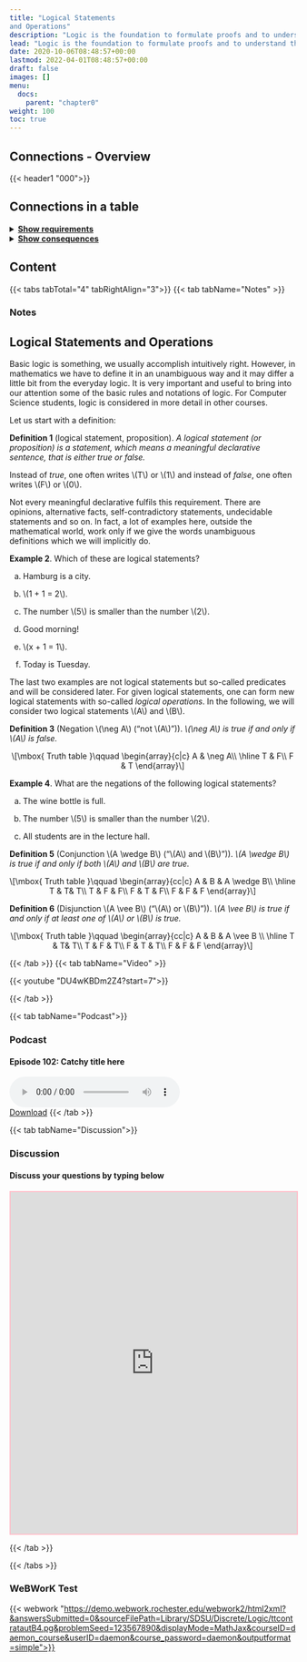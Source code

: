 ```yaml
---
title: "Logical Statements
and Operations"
description: "Logic is the foundation to formulate proofs and to understand the language of mathematics."
lead: "Logic is the foundation to formulate proofs and to understand the language of mathematics."
date: 2020-10-06T08:48:57+00:00
lastmod: 2022-04-01T08:48:57+00:00
draft: false
images: []
menu:
  docs:
    parent: "chapter0"
weight: 100
toc: true
---
```


## Connections - Overview

{{< header1 "000">}}

## Connections in a table

<details>
<summary><b><u>Show requirements</u></b></summary>
<div class="table-responsive-sm">
<table class="table">
<thead>
  <tr>
    <th scope="col">Concept</th>
    <th scope="col">Content</th>
  </tr>
</thead>
<tbody>

<tr class="bg-danger">
<th scope="row"><a href="../../chapter0/000/">Logical Statements
and Operations</a></th>
<td>Logic is the foundation to formulate proofs and to understand the language of mathematics.</td>
</tr>
        
</tbody>
</table>
</div>
</details>

<details>
<summary><b><u>Show consequences</u></b></summary>
<div class="table-responsive-sm">
<table class="table">
<thead>
  <tr>
    <th scope="col">Concept</th>
    <th scope="col">Content</th>
  </tr>
</thead>
<tbody>

<tr class="bg-danger">
<th scope="row"><a href="../../chapter0/000/">Logical Statements
and Operations</a></th>
<td>Logic is the foundation to formulate proofs and to understand the language of mathematics.</td>
</tr>
        
<tr>
<th scope="row"><a href="../../chapter0/001/">Sets</a></th>
<td>Sets are the basic building blocks for a lot of mathematics. In order to rigorously define numbers and doing real analysis, we need to know how to work with sets.</td>
</tr>
        
<tr>
<th scope="row"><a href="../../chapter0/008/">Logical Deduction</a></th>
<td>How to get new true proposition from other true propositions.</td>
</tr>
        
<tr>
<th scope="row"><a href="../../chapter1/101/">Convergence</a></th>
<td>Ein Satz</td>
</tr>
        
<tr>
<th scope="row"><a href="../../chapter1/104/">Monotonicity and
Sandwich Theorem</a></th>
<td>Ein Satz</td>
</tr>
        
<tr>
<th scope="row"><a href="../../chapter1/111/">Heine-Borel Theorem</a></th>
<td>Ein Satz</td>
</tr>
        
<tr>
<th scope="row"><a href="../../chapter0/006/">Injectivity, Surjectivity,
Bijectivity </a></th>
<td>Ein Satz</td>
</tr>
        
<tr>
<th scope="row"><a href="../../chapter1/108/">Bolzano-Weierstrass</a></th>
<td>Ein Satz</td>
</tr>
        
</tbody>
</table>
</div>
</details>


## Content

{{< tabs tabTotal="4" tabRightAlign="3">}}
{{< tab tabName="Notes" >}}

### Notes 
<h2 class="unnumbered" id="logical-statements-and-operations">Logical
Statements and Operations</h2>
<p>Basic logic is something, we usually accomplish intuitively right.
However, in mathematics we have to define it in an unambiguous way and
it may differ a little bit from the everyday logic. It is very important
and useful to bring into our attention some of the basic rules and
notations of logic. For Computer Science students, logic is considered
in more detail in other courses.</p>
<p>Let us start with a definition:</p>
<div class="definition">
<p><strong>Definition 1</strong> (logical statement<span>,</span>
proposition). <em>A <em>logical statement</em> (or <em>proposition</em>)
is a statement, which means a meaningful declarative sentence, that is
either true or false.</em></p>
</div>
<p>Instead of <em>true</em>, one often writes <span
class="math inline">\(T\)</span> or <span
class="math inline">\(1\)</span> and instead of <em>false</em>, one
often writes <span class="math inline">\(F\)</span> or <span
class="math inline">\(0\)</span>.</p>
<p>Not every meaningful declarative fulfils this requirement. There are
opinions, alternative facts, self-contradictory statements, undecidable
statements and so on. In fact, a lot of examples here, outside the
mathematical world, work only if we give the words unambiguous
definitions which we will implicitly do.</p>
<div class="example">
<p><strong>Example 2</strong>. Which of these are logical
statements?</p>
<ol type="a">
<li><p>Hamburg is a city.</p></li>
<li><p><span class="math inline">\(1 + 1 = 2\)</span>.</p></li>
<li><p>The number <span class="math inline">\(5\)</span> is smaller than
the number <span class="math inline">\(2\)</span>.</p></li>
<li><p>Good morning!</p></li>
<li><p><span class="math inline">\(x + 1 = 1\)</span>.</p></li>
<li><p>Today is Tuesday.</p></li>
</ol>
</div>
<p>The last two examples are not logical statements but so-called
predicates and will be considered later. For given logical statements,
one can form new logical statements with so-called <em>logical
operations</em>. In the following, we will consider two logical
statements <span class="math inline">\(A\)</span> and <span
class="math inline">\(B\)</span>.</p>
<div class="definition">
<p><strong>Definition 3</strong> (Negation <span
class="math inline">\(\neg A\)</span> (“not <span
class="math inline">\(A\)</span>”)). <em><span
class="math inline">\(\neg A\)</span> is true if and only if <span
class="math inline">\(A\)</span> is false.</em></p>
</div>
<p><span class="math display">\[\mbox{ Truth table }\qquad
    \begin{array}{c|c}
     A &amp; \neg A\\ \hline
     T &amp; F\\
     F &amp; T
    \end{array}\]</span></p>
<div class="example">
<p><strong>Example 4</strong>. What are the negations of the following
logical statements?</p>
<ol type="a">
<li><p>The wine bottle is full.</p></li>
<li><p>The number <span class="math inline">\(5\)</span> is smaller than
the number <span class="math inline">\(2\)</span>.</p></li>
<li><p>All students are in the lecture hall.</p></li>
</ol>
</div>
<div class="definition">
<p><strong>Definition 5</strong> (Conjunction <span
class="math inline">\(A \wedge B\)</span> (“<span
class="math inline">\(A\)</span> and <span
class="math inline">\(B\)</span>”)). <em><span class="math inline">\(A
\wedge B\)</span> is true if and only if both <span
class="math inline">\(A\)</span> and <span
class="math inline">\(B\)</span> are true.</em></p>
</div>
<p><span class="math display">\[\mbox{ Truth table }\qquad
    \begin{array}{cc|c}
     A &amp; B &amp; A \wedge B\\ \hline
     T &amp; T&amp; T\\
     T &amp; F &amp; F\\
     F &amp; T &amp; F\\
     F &amp; F &amp; F
    \end{array}\]</span></p>
<div class="definition">
<p><strong>Definition 6</strong> (Disjunction <span
class="math inline">\(A \vee B\)</span> (“<span
class="math inline">\(A\)</span> or <span
class="math inline">\(B\)</span>”)). <em><span class="math inline">\(A
\vee B\)</span> is true if and only if at least one of <span
class="math inline">\(A\)</span> or <span
class="math inline">\(B\)</span> is true.</em></p>
</div>
<p><span class="math display">\[\mbox{ Truth table }\qquad
\begin{array}{cc|c}
  A &amp; B &amp; A \vee B \\ \hline
  T &amp; T&amp; T\\
  T &amp; F &amp; T\\
  F &amp; T &amp; T\\
  F &amp; F &amp; F
\end{array}\]</span></p>


{{< /tab >}}
{{< tab tabName="Video" >}}

{{< youtube "DU4wKBDm2Z4?start=7">}}

{{< /tab >}}


{{< tab tabName="Podcast">}}
<h3>Podcast</h3>
<h4>Episode 102: Catchy title here</h4>
<audio controls>
  <source src="PODCAST_real" type="audio/wav" />
  Your browser does not support the audio element.
</audio>
<br />
<a href="" class="btn btn-primary btn-lg" download="PODCAST_real"
  >Download</a
>
{{< /tab >}}

{{< tab tabName="Discussion">}}

  <h3>Discussion</h3>
  <h4>Discuss your questions by typing below</h4>

  <iframe
    style="border: 2px solid pink"
    class="embed-responsive-item"
    name="embed_readwrite"
    src="https://pads.rz.tuhh.de/p/"
    width="100%"
    height="600"
  ></iframe>

{{< /tab >}}

{{< /tabs >}}


### WeBWorK Test

{{< webwork "https://demo.webwork.rochester.edu/webwork2/html2xml?&answersSubmitted=0&sourceFilePath=Library/SDSU/Discrete/Logic/ttcontratautB4.pg&problemSeed=123567890&displayMode=MathJax&courseID=daemon_course&userID=daemon&course_password=daemon&outputformat=simple">}}
